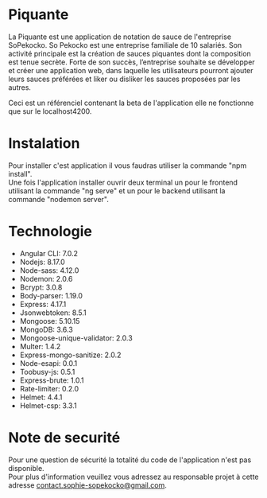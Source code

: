 # Piquante

La Piquante est une application de notation de sauce de l'entreprise SoPekocko.
So Pekocko est une entreprise familiale de 10 salariés. Son activité principale est la création de sauces piquantes dont la composition est tenue secrète. Forte de son succès, l’entreprise souhaite se développer et créer une application web, dans laquelle les utilisateurs pourront ajouter leurs sauces préférées et liker ou disliker les sauces proposées par les autres.

Ceci est un référenciel contenant la beta de l'application elle ne fonctionne que sur le localhost4200.

# Instalation

Pour installer c'est application il vous faudras utiliser la commande "npm install".  
Une fois l'application installer ouvrir deux terminal un pour le frontend utilisant la commande "ng serve" et un pour le backend utilisant la commande "nodemon server".

# Technologie

* Angular CLI: 7.0.2  
* Nodejs: 8.17.0  
* Node-sass: 4.12.0  
* Nodemon: 2.0.6  
* Bcrypt: 3.0.8  
* Body-parser: 1.19.0  
* Express: 4.17.1  
* Jsonwebtoken: 8.5.1  
* Mongoose: 5.10.15  
* MongoDB: 3.6.3  
* Mongoose-unique-validator: 2.0.3  
* Multer: 1.4.2 
* Express-mongo-sanitize: 2.0.2  
* Node-esapi: 0.0.1  
* Toobusy-js: 0.5.1  
* Express-brute: 1.0.1  
* Rate-limiter: 0.2.0  
* Helmet: 4.4.1  
* Helmet-csp: 3.3.1   

# Note de securité

Pour une question de sécurité la totalité du code de l'application n'est pas disponible.  
Pour plus d'information veuillez vous adressez au responsable projet à cette adresse contact.sophie-sopekocko@gmail.com.


